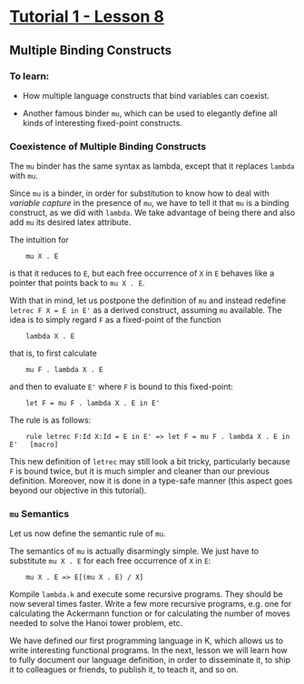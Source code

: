 # [Tutorial 1 - Lesson 8](http://youtu.be/Ox4uXDpcY64)
## Multiple Binding Constructs

### To learn:
* How multiple language constructs that bind variables can coexist. 

* Another famous binder `mu`, which can be used to elegantly define all kinds 
of interesting fixed-point constructs.

### Coexistence of Multiple Binding Constructs
The `mu` binder has the same syntax as lambda, except that it replaces `lambda` with `mu`.

Since `mu` is a binder, in order for substitution to know how to deal with *variable capture* in the presence of `mu`, we have to tell it that `mu` is a binding construct, as we did with `lambda`.  We take advantage of being there and also add `mu` its desired latex attribute.

The intuition for
```
	mu X . E
```

is that it reduces to `E`, but each free occurrence of `X` in `E` behaves like a pointer that points back to `mu X . E`.

With that in mind, let us postpone the definition of `mu` and instead redefine `letrec F X = E in E'` as a derived construct, assuming `mu` available.  The idea is to simply regard `F` as a fixed-point of the function
```
	lambda X . E
```

that is, to first calculate
```
	mu F . lambda X . E
```

and then to evaluate `E'` where `F` is bound to this fixed-point:
```
	let F = mu F . lambda X . E in E'
```

The rule is as follows:
```
	rule letrec F:Id X:Id = E in E' => let F = mu F . lambda X . E in E'   [macro]
```

This new definition of `letrec` may still look a bit tricky, particularly because `F` is bound twice, but it is much simpler and cleaner than our previous definition.  Moreover, now it is done in a type-safe manner
(this aspect goes beyond our objective in this tutorial).

### `mu` Semantics
Let us now define the semantic rule of `mu`.

The semantics of `mu` is actually disarmingly simple.  We just have to substitute `mu X . E` for each free occurrence of `X` in `E`:
```
	mu X . E => E[(mu X . E) / X]
```

Kompile `lambda.k` and execute some recursive programs.  They should be now several times faster.  Write a few more recursive programs, e.g. one for calculating the Ackermann function or for calculating the number of moves needed to solve the Hanoi tower problem, etc.

We have defined our first programming language in K, which allows us to write interesting functional programs.  In the next, lesson we will learn how to fully document our language definition, in order to disseminate it, to ship it to colleagues or friends, to publish it, to teach it, and so on.

